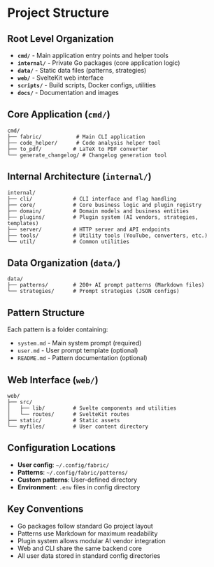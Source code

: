 # Project Structure

## Root Level Organization
- **`cmd/`** - Main application entry points and helper tools
- **`internal/`** - Private Go packages (core application logic)
- **`data/`** - Static data files (patterns, strategies)
- **`web/`** - SvelteKit web interface
- **`scripts/`** - Build scripts, Docker configs, utilities
- **`docs/`** - Documentation and images

## Core Application (`cmd/`)
```
cmd/
├── fabric/           # Main CLI application
├── code_helper/      # Code analysis helper tool
├── to_pdf/          # LaTeX to PDF converter
└── generate_changelog/ # Changelog generation tool
```

## Internal Architecture (`internal/`)
```
internal/
├── cli/             # CLI interface and flag handling
├── core/            # Core business logic and plugin registry
├── domain/          # Domain models and business entities
├── plugins/         # Plugin system (AI vendors, strategies, templates)
├── server/          # HTTP server and API endpoints
├── tools/           # Utility tools (YouTube, converters, etc.)
└── util/            # Common utilities
```

## Data Organization (`data/`)
```
data/
├── patterns/        # 200+ AI prompt patterns (Markdown files)
└── strategies/      # Prompt strategies (JSON configs)
```

## Pattern Structure
Each pattern is a folder containing:
- `system.md` - Main system prompt (required)
- `user.md` - User prompt template (optional)
- `README.md` - Pattern documentation (optional)

## Web Interface (`web/`)
```
web/
├── src/
│   ├── lib/         # Svelte components and utilities
│   └── routes/      # SvelteKit routes
├── static/          # Static assets
└── myfiles/         # User content directory
```

## Configuration Locations
- **User config**: `~/.config/fabric/`
- **Patterns**: `~/.config/fabric/patterns/`
- **Custom patterns**: User-defined directory
- **Environment**: `.env` files in config directory

## Key Conventions
- Go packages follow standard Go project layout
- Patterns use Markdown for maximum readability
- Plugin system allows modular AI vendor integration
- Web and CLI share the same backend core
- All user data stored in standard config directories